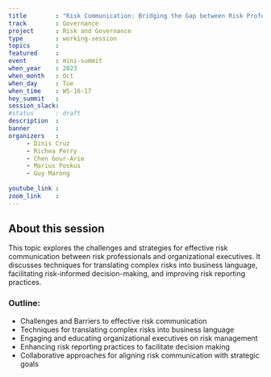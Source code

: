 ```yaml
---
title        : "Risk Communication: Bridging the Gap between Risk Professionals and Executives (Panel)"
track        : Governance
project      : Risk and Governance
type         : working-session
topics       :
featured     :
event        : mini-summit
when_year    : 2023
when_month   : Oct
when_day     : Tue
when_time    : WS-16-17
hey_summit   : 
session_slack:
#status      : draft
description  :
banner       : 
organizers   :
     - Dinis Cruz
     - Richea Perry
     - Chen Gour-Arie
     - Marius Poskus
     - Guy Marong
     
youtube_link : 
zoom_link    : 
---
```


## About this session
This topic explores the challenges and strategies for effective risk communication between risk professionals and organizational executives. It discusses techniques for translating complex risks into business language, facilitating risk-informed decision-making, and improving risk reporting practices.

### Outline:
- Challenges and Barriers to effective risk communication
- Techniques for translating complex risks into business language
- Engaging and educating organizational executives on risk management
- Enhancing risk reporting practices to facilitate decision making
- Collaborative approaches for aligning risk communication with strategic goals

